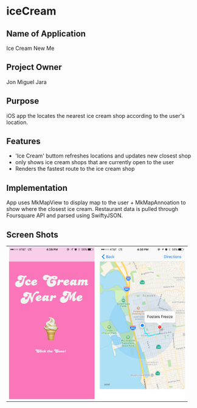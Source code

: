# iceCream





## Name of Application
Ice Cream New Me
## Project Owner
Jon Miguel Jara
## Purpose
iOS app the locates the nearest ice cream shop according to the user's location. 

## Features
* 'Ice Cream' buttom refreshes locations and updates new closest shop
* only shows ice cream shops that are currently open to the user
* Renders the fastest route to the ice cream shop

## Implementation
App uses MkMapView to display map to the user + MkMapAnnoation to show where the closest ice cream. Restaurant data is pulled through Foursquare API and parsed using SwiftyJSON. 


## Screen Shots




<table id="characterTable">

<tr>
<td id = "first"> <img src="img/newIceCream.png" alt="Drawing" height="400"/> </td>
<td> <img src="img/IceCreamMap.png" alt="Drawing" height="400"/> </td>
</tr>






</table>
